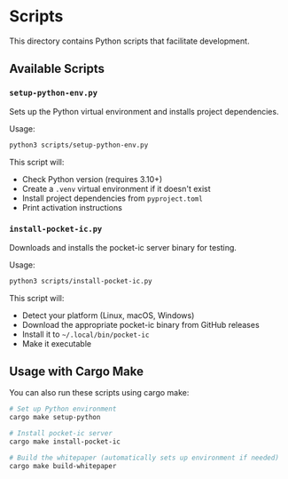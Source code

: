 # Scripts

This directory contains Python scripts that facilitate development.

## Available Scripts

### `setup-python-env.py`
Sets up the Python virtual environment and installs project dependencies.

Usage:
```bash
python3 scripts/setup-python-env.py
```

This script will:
- Check Python version (requires 3.10+)
- Create a `.venv` virtual environment if it doesn't exist
- Install project dependencies from `pyproject.toml`
- Print activation instructions

### `install-pocket-ic.py`
Downloads and installs the pocket-ic server binary for testing.

Usage:
```bash
python3 scripts/install-pocket-ic.py
```

This script will:
- Detect your platform (Linux, macOS, Windows)
- Download the appropriate pocket-ic binary from GitHub releases
- Install it to `~/.local/bin/pocket-ic`
- Make it executable

## Usage with Cargo Make

You can also run these scripts using cargo make:

```bash
# Set up Python environment
cargo make setup-python

# Install pocket-ic server
cargo make install-pocket-ic

# Build the whitepaper (automatically sets up environment if needed)
cargo make build-whitepaper
```

